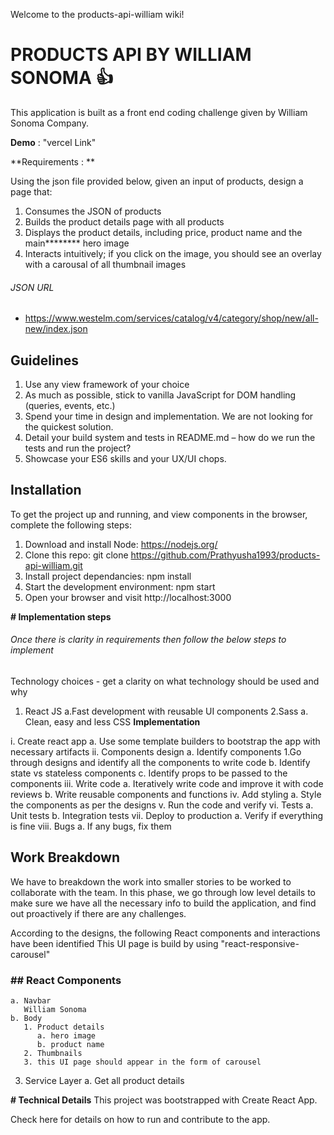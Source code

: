 Welcome to the products-api-william wiki!
# **PRODUCTS API BY WILLIAM SONOMA** 👍 
This application is built as a front end coding challenge given by William Sonoma Company. 

**Demo** : "vercel Link"

**Requirements : **

Using the json file provided below, given an input of products, design a page
that:
   1. Consumes the JSON of products
   2. Builds the product details page with all products
   3. Displays the product details, including price, product name and the main********
hero image
   4. Interacts intuitively; if you click on the image, you should see an overlay
with a carousal of all thumbnail images

###### JSON URL
- https://www.westelm.com/services/catalog/v4/category/shop/new/all-new/index.json

## Guidelines
   1. Use any view framework of your choice
   2. As much as possible, stick to vanilla JavaScript for DOM handling
(queries, events, etc.)
   3. Spend your time in design and implementation. We are not looking for
the quickest solution.
   4. Detail your build system and tests in README.md – how do we run the
tests and run the project?
   5. Showcase your ES6 skills and your UX/UI chops.

##  Installation
To get the project up and running, and view components in the browser, complete the following steps:

1. Download and install Node: https://nodejs.org/
2. Clone this repo: git clone https://github.com/Prathyusha1993/products-api-william.git
3. Install project dependancies: npm install
4. Start the development environment: npm start
5. Open your browser and visit http://localhost:3000

**# Implementation steps**
###### Once there is clarity in requirements then follow the below steps to implement

Technology choices - get a clarity on what technology should be used and why

   1. React JS
      a.Fast development with reusable UI components
   2.Sass
      a. Clean, easy and less CSS
**Implementation**

   i. Create react app
      a. Use some template builders to bootstrap the app with necessary artifacts
   ii. Components design 
      a. Identify components
         1.Go through designs and identify all the components to write code
      b. Identify state vs stateless components
      c. Identify props to be passed to the components
   iii. Write code
      a. Iteratively write code and improve it with code reviews
      b. Write reusable components and functions
   iv. Add styling
      a. Style the components as per the designs
   v. Run the code and verify
   vi. Tests
      a. Unit tests
      b. Integration tests
   vii. Deploy to production
      a. Verify if everything is fine
   viii. Bugs
      a. If any bugs, fix them

## Work Breakdown
We have to breakdown the work into smaller stories to be worked to collaborate with the team. In this phase, we go through low level details to make sure we have all the necessary info to build the application, and find out proactively if there are any challenges.

According to the designs, the following React components and interactions have been identified
This UI page is build by using "react-responsive-carousel"

### ## React Components
    a. Navbar
       William Sonoma
    b. Body
       1. Product details
          a. hero image
          b. product name
       2. Thumbnails
       3. this UI page should appear in the form of carousel  
 3. Service Layer
    a. Get all product details

**# Technical Details**
This project was bootstrapped with Create React App.

Check here for details on how to run and contribute to the app.
